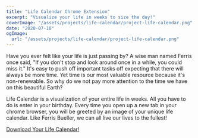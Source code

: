 ```yaml
---
title: "Life Calendar Chrome Extension"
excerpt: "Visualize your life in weeks to size the day!"
coverImage: "/assets/projects/life-calendar/project-life-calendar.png"
date: "2020-07-10"
ogImage:
  url: "/assets/projects/life-calendar/project-life-calendar.png"
---
```


Have you ever felt like your life is just passing by? A wise man named Ferris once said, "If you don't stop and look around once in a while, you could miss it." It's easy to push off important tasks off expecting that there will always be more time. Yet time is our most valuable resource because it's non-renewable. So why do we not pay more attention to the time we have on this beautiful Earth?

Life Calendar is a visualization of your entire life in weeks. All you have to do is enter in your birthday. Every time you open up a new tab in your chrome browser, you will be greeted by an image of your unique life calendar. Like Ferris Bueller, we can all live our lives to the fullest!

<a class="custom-underline font-extrabold text-4xl" href="https://chrome.google.com/webstore/detail/life-calendar-chrome-exte/ncnnilckkcbigajknhohhodjdebannnf">
Download Your Life Calendar!
</a>
